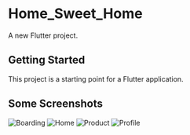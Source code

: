 # Home_Sweet_Home

A new Flutter project.

## Getting Started

This project is a starting point for a Flutter application.


## Some Screenshots

![Boarding](https://user-images.githubusercontent.com/84517697/186623987-eeb095a4-8f73-4b94-9961-34e161fcfe6b.png)
![Home](https://user-images.githubusercontent.com/84517697/186624007-8b58730e-f46a-45ec-9dd6-6750e161f251.png)
![Product](https://user-images.githubusercontent.com/84517697/186624022-df399eba-b262-4d85-bc31-708f18f153b6.png)
![Profile](https://user-images.githubusercontent.com/84517697/186624033-503f38e3-4934-432c-8a77-256b53d6b8f4.png)

